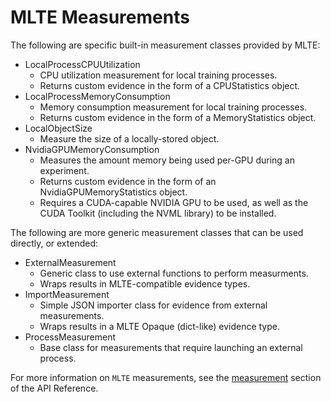 # MLTE Measurements

The following are specific built-in measurement classes provided by MLTE:

- LocalProcessCPUUtilization
    - CPU utilization measurement for local training processes.
    - Returns custom evidence in the form of a CPUStatistics object.
- LocalProcessMemoryConsumption
    - Memory consumption measurement for local training processes.
    - Returns custom evidence in the form of a MemoryStatistics object.
- LocalObjectSize
    - Measure the size of a locally-stored object.
- NvidiaGPUMemoryConsumption
    - Measures the amount memory being used per-GPU during an experiment.
    - Returns custom evidence in the form of an NvidiaGPUMemoryStatistics object.
    - Requires a CUDA-capable NVIDIA GPU to be used, as well as the CUDA Toolkit (including the NVML library) to be installed. 

The following are more generic measurement classes that can be used directly, or extended:

- ExternalMeasurement
    - Generic class to use external functions to perform measurments.
    - Wraps results in MLTE-compatible evidence types.
- ImportMeasurement
    - Simple JSON importer class for evidence from external measurements.
    - Wraps results in a MLTE Opaque (dict-like) evidence type.
- ProcessMeasurement
    - Base class for measurements that require launching an external process.

For more information on `MLTE` measurements, see the [measurement](reference/measurement/measurement.md) section of the API Reference.
